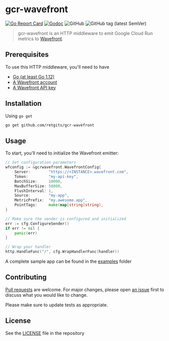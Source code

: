 # gcr-wavefront

[![Go Report Card](https://goreportcard.com/badge/github.com/retgits/gin-wavefront?style=flat-square)](https://goreportcard.com/report/github.com/retgits/gcr-wavefront)
[![Godoc](https://img.shields.io/badge/godoc-reference-blue.svg?style=flat-square)](https://godoc.org/github.com/retgits/gcr-wavefront)
![GitHub](https://img.shields.io/github/license/retgits/gcr-wavefront?style=flat-square)
![GitHub tag (latest SemVer)](https://img.shields.io/github/v/tag/retgits/gcr-wavefront?sort=semver&style=flat-square)

> gcr-wavefront is an HTTP middleware to emit Google Cloud Run metrics to [Wavefront](https://www.wavefront.com/).

## Prerequisites

To use this HTTP middleware, you'll need to have

* [Go (at least Go 1.12)](https://golang.org/dl/)
* [A Wavefront account](https://www.wavefront.com/sign-up/)
* [A Wavefront API key](https://docs.wavefront.com/wavefront_api.html)

## Installation

Using `go get`

```bash
go get github.com/retgits/gcr-wavefront
```

## Usage

To start, you'll need to initialize the Wavefront emitter:

```go
// Set configuration parameters
wfconfig := &gcrwavefront.WavefrontConfig{
    Server:        "https://<INSTANCE>.wavefront.com",
    Token:         "my-api-key",
    BatchSize:     10000,
    MaxBufferSize: 50000,
    FlushInterval: 1,
    Source:        "my-app",
    MetricPrefix:  "my.awesome.app",
    PointTags:     make(map[string]string),
}

// Make sure the sender is configured and initialized
err := cfg.ConfigureSender()
if err != nil {
    panic(err)
}

// Wrap your handler
http.HandleFunc("/", cfg.WrapHandlerFunc(handler))
```

A complete sample app can be found in the [examples](./examples) folder

## Contributing

[Pull requests](https://github.com/retgits/gcr-wavefront/pulls) are welcome. For major changes, please open [an issue](https://github.com/retgits/gcr-wavefront/issues) first to discuss what you would like to change.

Please make sure to update tests as appropriate.

## License

See the [LICENSE](./LICENSE) file in the repository
